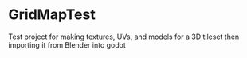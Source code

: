 # GridMapTest
 Test project for making textures, UVs, and models for a 3D tileset then importing it from Blender into godot
